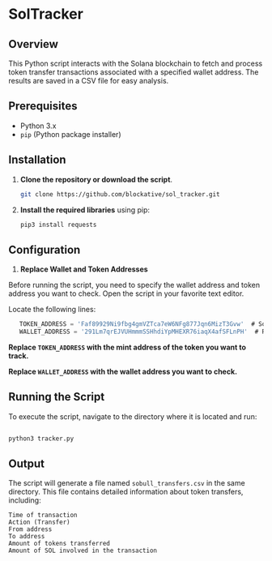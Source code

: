 # SolTracker

## Overview

This Python script interacts with the Solana blockchain to fetch and process token transfer transactions associated with a specified wallet address. The results are saved in a CSV file for easy analysis.

## Prerequisites

- Python 3.x
- `pip` (Python package installer)

## Installation

1. **Clone the repository or download the script**.

    ```bash
   git clone https://github.com/blockative/sol_tracker.git
    ```



2. **Install the required libraries** using pip:

   ```bash
   pip3 install requests
   ```


## Configuration
1. **Replace Wallet and Token Addresses**

Before running the script, you need to specify the wallet address and token address you want to check.
Open the script in your favorite text editor.

Locate the following lines:

 ```javascript
    TOKEN_ADDRESS = 'Faf89929Ni9fbg4gmVZTca7eW6NFg877Jqn6MizT3Gvw'  # SoBULL token address (mint address)
    WALLET_ADDRESS = '291Lm7qrEJVUHmmmSSHhdiYpMHEXR76iaqX4afSFLnPH'  # Replace with your wallet address
```
**Replace `TOKEN_ADDRESS` with the mint address of the token you want to track.**

**Replace `WALLET_ADDRESS` with the wallet address you want to check.**

## Running the Script
To execute the script, navigate to the directory where it is located and run:
```bash

python3 tracker.py
```

## Output

The script will generate a file named `sobull_transfers.csv` in the same directory. This file contains detailed information about token transfers, including:

```
Time of transaction
Action (Transfer)
From address
To address
Amount of tokens transferred
Amount of SOL involved in the transaction
```


